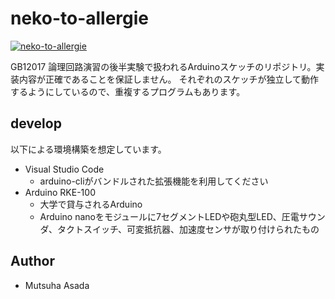 # neko-to-allergie
[![neko-to-allergie](http://img.youtube.com/vi/H8z0x-i84_c/0.jpg)](https://www.youtube.com/watch?v=H8z0x-i84_c)

GB12017 論理回路演習の後半実験で扱われるArduinoスケッチのリポジトリ。実装内容が正確であることを保証しません。
それぞれのスケッチが独立して動作するようにしているので、重複するプログラムもあります。

## develop
以下による環境構築を想定しています。

- Visual Studio Code
    - arduino-cliがバンドルされた拡張機能を利用してください
- Arduino RKE-100
    - 大学で貸与されるArduino
    - Arduino nanoをモジュールに7セグメントLEDや砲丸型LED、圧電サウンダ、タクトスイッチ、可変抵抗器、加速度センサが取り付けられたもの

## Author
- Mutsuha Asada

